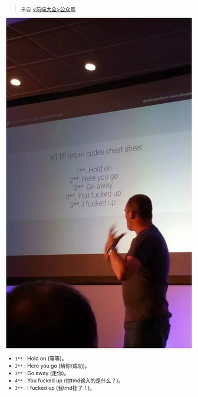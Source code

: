 
>来自 [<前端大全>公众号](http://mp.weixin.qq.com/s?__biz=MzAxODE2MjM1MA==&mid=2651552146&idx=1&sn=c2862dd7543513b211725a6b8809ed2c&chksm=8025ae53b75227453a799afc104fc99c368951ae25c6b55e64e92dc2c8217af5e6d35b438ad6&mpshare=1&scene=1&srcid=0430Zo3VYMLjVnCo2tslMckL#rd)

![趣图：HTTP 状态码速记表](images/0.jpg)

- `1**` : Hold on (等等)。
- `2**` : Here you go (给你/成功)。
- `3**` : Go away (走你)。
- `4**` : You fucked up (你tmd输入的是什么？)。
- `3**` : I fucked up (我tmd挂了！)。
